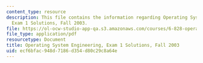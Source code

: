```yaml
---
content_type: resource
description: This file contains the information regarding Operating System Engineering,
  Exam 1 Solutions, Fall 2003.
file: https://ol-ocw-studio-app-qa.s3.amazonaws.com/courses/6-828-operating-system-engineering-fall-2012/ecf6bfac948d7186d354d80c29c8a64e_MIT6_828F12_q03_1_sol.pdf
file_type: application/pdf
resourcetype: Document
title: Operating System Engineering, Exam 1 Solutions, Fall 2003
uid: ecf6bfac-948d-7186-d354-d80c29c8a64e
---
```

